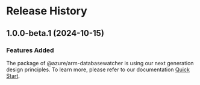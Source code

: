 # Release History
    
## 1.0.0-beta.1 (2024-10-15)

### Features Added

The package of @azure/arm-databasewatcher is using our next generation design principles. To learn more, please refer to our documentation [Quick Start](https://aka.ms/azsdk/js/mgmt/quickstart).

